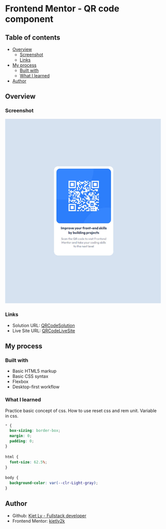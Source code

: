 # Frontend Mentor - QR code component
## Table of contents

- [Overview](#overview)
  - [Screenshot](#screenshot)
  - [Links](#links)
- [My process](#my-process)
  - [Built with](#built-with)
  - [What I learned](#what-i-learned)
- [Author](#author)

## Overview

### Screenshot

![](./images/screenshot.jpeg)

### Links

- Solution URL: [QRCodeSolution](https://github.com/kietly2k/PracticeProjects/blob/qr-code/qr-code/index.html)
- Live Site URL: [QRCodeLiveSite](https://kietly2k.github.io/PracticeProjects/qr-code/index.html)

## My process

### Built with

- Basic HTML5 markup
- Basic CSS syntax
- Flexbox
- Desktop-first workflow

### What I learned

Practice basic concept of css.
How to use reset css and rem unit.
Variable in css.

```css
* {
  box-sizing: border-box;
  margin: 0;
  padding: 0;
}

html {
  font-size: 62.5%;
}

body {
  background-color: var(--clr-Light-gray);
}
```

## Author

- Github: [Kiet Ly - Fullstack developer](https://github.com/kietly2k)
- Frontend Mentor: [kietly2k](https://www.frontendmentor.io/profile/kietly2k)
